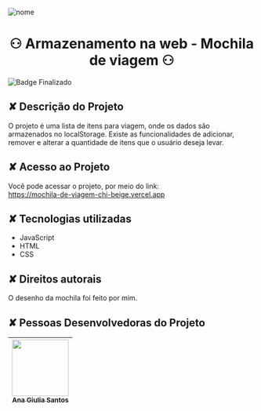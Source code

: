 ![nome](https://github.com/anagiulias/Tier_List_Times_GI-V1.1/assets/115855530/24fa2164-afad-41ce-abbc-62f14fb15048)

# <h1 align="center"> ⚇ Armazenamento na web - Mochila de viagem ⚇ </h1>

![Badge Finalizado](https://img.shields.io/badge/STATUS-FINALIZADO-<BRIGHTGREEN)

## ✘ Descrição do Projeto
O projeto é uma lista de itens para viagem, onde os dados são armazenados no localStorage. Existe as funcionalidades de adicionar, remover e alterar a quantidade de itens que o usuário deseja levar.

## ✘ Acesso ao Projeto
Você pode acessar o projeto, por meio do link: </br>
https://mochila-de-viagem-chi-beige.vercel.app

## ✘ Tecnologias utilizadas
* JavaScript
* HTML
* CSS

## ✘ Direitos autorais
O desenho da mochila foi feito por mim.

## ✘ Pessoas Desenvolvedoras do Projeto 
| [<img src="https://avatars.githubusercontent.com/u/115855530?v=4" width=115><br><sub>Ana Giulia Santos</sub>](https://github.com/anagiulias)
| :---: |
